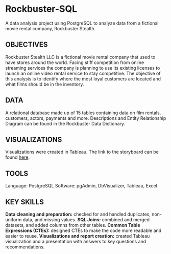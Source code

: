 # Rockbuster-SQL
A data analysis project using PostgreSQL to analyze data from a fictional movie rental company, Rockbuster Stealth.

## OBJECTIVES
Rockbuster Stealth LLC is a fictional movie rental company that used to have stores around the world. Facing stiff competition from online streaming services the company is planning to use its existing licenses to launch an online video rental service to stay competitive. The objective of this analysis is to identify where the most loyal customers are located and what films should be in the inventory.

## DATA
A relational database made up of 15 tables containing data on film rentals, customers, actors, payments and more. Descriptions and Entity Relationship Diagram can be found in the Rockbuster Data Dictionary.

## VISUALIZATIONS
Visualizations were created in Tableau. The link to the storyboard can be found [here]([url](https://public.tableau.com/views/Task3_10_PresentingSQLResults_CM/TopCountries?:language=en-US&:display_count=n&:origin=viz_share_link)https://public.tableau.com/views/Task3_10_PresentingSQLResults_CM/TopCountries?:language=en-US&:display_count=n&:origin=viz_share_link).

## TOOLS
Language: PostgreSQL Software: pgAdmin, DbVisualizer, Tableau, Excel

## KEY SKILLS

**Data cleaning and preparation:** checked for and handled duplicates, non-uniform data, and missing values.
**SQL Joins:**  combined and merged datasets, and added columns from other tables.
**Common Table Expressions (CTEs):** designed CTEs to make the code more readable and easier to reuse.
**Visualizations and report creation:** created Tableau visualization and a presentation with answers to key questions and recommendations.

